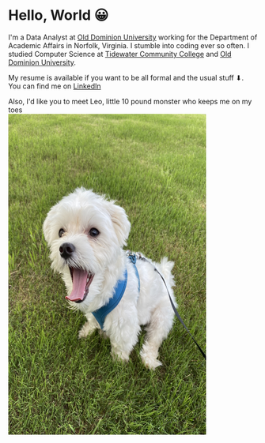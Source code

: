 # Hello, World 😀

I'm a Data Analyst at [Old Dominion University](https://www.odu.edu/directory/people/n/nniph001) working for the Department of Academic Affairs in Norfolk, Virginia. I stumble into coding ever so often. I studied Computer Science at [Tidewater Community College](https://www.tcc.edu) and [Old Dominion University](https://www.odu.edu/compsci).

My resume is available if you want to be all formal and the usual stuff ⬇. You can find me on [LinkedIn](https://www.linkedin.com/in/niphad/)

Also, I'd like you to meet Leo, little 10 pound monster who keeps me on my toes
<br/>
<img style="float: left;" src="./leo.jpg" width="400" height="650">

